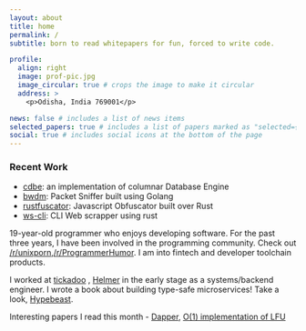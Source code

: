 ```yaml
---
layout: about
title: home
permalink: /
subtitle: born to read whitepapers for fun, forced to write code.

profile:
  align: right
  image: prof-pic.jpg
  image_circular: true # crops the image to make it circular
  address: >
    <p>Odisha, India 769001</p>

news: false # includes a list of news items
selected_papers: true # includes a list of papers marked as "selected={true}"
social: true # includes social icons at the bottom of the page
---
```


### Recent Work

- [cdbe](https://github.com/zokhcat/cdbe): an implementation of columnar Database Engine
- [bwdm](https://github.com/zokhcat/bwdm): Packet Sniffer built using Golang
- [rustfuscator](https://github.com/zokhcat/rustfuscator): Javascript Obfuscator built over Rust
- [ws-cli](https://github.com/zokhcat/ws-cli): CLI Web scrapper using rust

19-year-old programmer who enjoys developing software. For the past three years, I have been involved in the programming community. Check out [/r/unixporn](https://www.reddit.com/r/unixporn),[/r/ProgrammerHumor](https://www.reddit.com/r/ProgrammerHumor/). I am into fintech and developer toolchain products.

I worked at [tickadoo](https://tickadoo.com/) , [Helmer](https://helmer.app/) in the early stage as a systems/backend engineer. I wrote a book about building type-safe microservices! Take a look, [Hypebeast](https://notionpress.com/read/hypebeast).

Interesting papers I read this month - [Dapper](https://research.google/pubs/dapper-a-large-scale-distributed-systems-tracing-infrastructure/), [O(1) implementation of LFU](https://arxiv.org/abs/2110.11602#)
